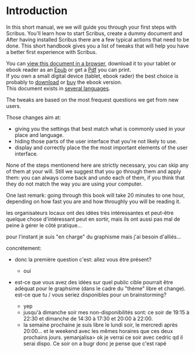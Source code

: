 # Introduction

In this short manual, we we will guide you through your first steps with Scribus.
You'll learn how to start Scribus, create a dummy document and After having installed Scribus there are a few typical actions that need to be done. This short handbook gives you a list of tweaks that will help you have a better first experience with Scribus.

You can [view this document in a browser](), download it to your tablet or ebook reader as an [Epub]() or get a [Pdf]() you can print.  
If you own a small digital device (tablet, ebook rader) the best choice is probably to [download]() or [buy]() the ebook version.  
This document exists in [several languages]().

The tweaks are based on the most frequest questions we get from new users.

Those changes aim at:

- giving you the settings that best match what is commonly used in your place and language.
- hiding those parts of the user interface that you're not likely to use.
- display and correctly place the the most important elements of the user interface.

None of the steps mentionend here are strictly necessary, you can skip any of them at your will. Still we suggest that you go through them and apply them: you can always come back and undo each of them, if you think that they do not match the way you are using your computer.

One last remark: going through this book will take 20 minutes to one hour, depending on how fast you are and how throughly you will be reading it.



les organisateurs locaux ont des idées très intéressantes et peut-être quelque chose d'intéressant peut en sortir, mais ils ont aussi pas mal de peine à gérer le côté pratique...

pour l'instant je suis "en charge" du graphisme mais j'ai besoin d'alliés...

concrétement:

- donc la première question c'est: allez vous être présent?
  - oui

- est-ce que vous avez des idées sur quel public cible pourrait être adéquat pour le graphsime (dans le cadre du "thème" libre et change). est-ce que tu / vous seriez disponibles pour un brainstorming?
  - yep
  - jusqu'à dimanche soir mes non-disponibilités sont: ce soir de 19:15 à 22:30 et dimanche de 14:30 à 17:30 et 20:00 à 22:00.
  - la semaine prochaine je suis libre le lundi soir, le mercredi après 20:00... et le weekend avec les mêmes horaires que ces deux prochains jours.
yemanjalisa> ok je verrai ce soir avec cedric qd il serai dispo. Ce soir on a bugr donc je pense que c'est rapé
